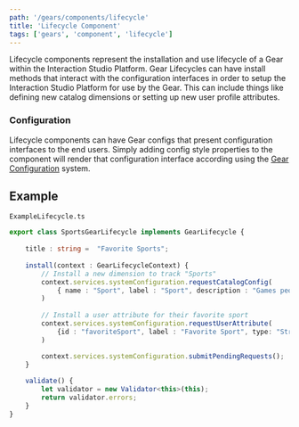 ```yaml
---
path: '/gears/components/lifecycle'
title: 'Lifecycle Component'
tags: ['gears', 'component', 'lifecycle']
---
```


Lifecycle components represent the installation and use lifecycle of a Gear within the Interaction Studio Platform. 
Gear Lifecycles can have install methods that interact with the configuration interfaces in order to 
setup the Interaction Studio Platform for use by the Gear. This can include things like defining new catalog dimensions
or setting up new user profile attributes.

### Configuration
Lifecycle components can have Gear configs that present configuration interfaces to the end users. Simply adding 
config style properties to the component will render that configuration interface according using the
[Gear Configuration](/interface-config) system.



## Example

`ExampleLifecycle.ts`
```typescript
export class SportsGearLifecycle implements GearLifecycle {
    
    title : string =  "Favorite Sports";
    
    install(context : GearLifecycleContext) {
        // Install a new dimension to track "Sports"
        context.services.systemConfiguration.requestCatalogConfig(
            { name : "Sport", label : "Sport", description : "Games people play", enabled: true}
        )
        
        // Install a user attribute for their favorite sport
        context.services.systemConfiguration.requestUserAttribute(
            {id : "favoriteSport", label : "Favorite Sport", type: "String"}
        )

        context.services.systemConfiguration.submitPendingRequests();
    }
    
    validate() {
        let validator = new Validator<this>(this);
        return validator.errors;
    }
}
```
